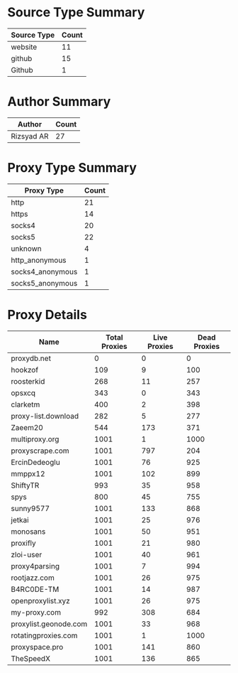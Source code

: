 # Source Type Summary

| Source Type | Count |
|-------------|-------|
| website | 11 |
| github | 15 |
| Github | 1 |


# Author Summary

| Author | Count |
|--------|-------|
| Rizsyad AR | 27 |


# Proxy Type Summary

| Proxy Type | Count |
|------------|-------|
| http | 21 |
| https | 14 |
| socks4 | 20 |
| socks5 | 22 |
| unknown | 4 |
| http_anonymous | 1 |
| socks4_anonymous | 1 |
| socks5_anonymous | 1 |


# Proxy Details

| Name | Total Proxies | Live Proxies | Dead Proxies |
|------|---------------|--------------|---------------|
| proxydb.net | 0 | 0 | 0 |
| hookzof | 109 | 9 | 100 |
| roosterkid | 268 | 11 | 257 |
| opsxcq | 343 | 0 | 343 |
| clarketm | 400 | 2 | 398 |
| proxy-list.download | 282 | 5 | 277 |
| Zaeem20 | 544 | 173 | 371 |
| multiproxy.org | 1001 | 1 | 1000 |
| proxyscrape.com | 1001 | 797 | 204 |
| ErcinDedeoglu | 1001 | 76 | 925 |
| mmppx12 | 1001 | 102 | 899 |
| ShiftyTR | 993 | 35 | 958 |
| spys | 800 | 45 | 755 |
| sunny9577 | 1001 | 133 | 868 |
| jetkai | 1001 | 25 | 976 |
| monosans | 1001 | 50 | 951 |
| proxifly | 1001 | 21 | 980 |
| zloi-user | 1001 | 40 | 961 |
| proxy4parsing | 1001 | 7 | 994 |
| rootjazz.com | 1001 | 26 | 975 |
| B4RC0DE-TM | 1001 | 14 | 987 |
| openproxylist.xyz | 1001 | 26 | 975 |
| my-proxy.com | 992 | 308 | 684 |
| proxylist.geonode.com | 1001 | 33 | 968 |
| rotatingproxies.com | 1001 | 1 | 1000 |
| proxyspace.pro | 1001 | 141 | 860 |
| TheSpeedX | 1001 | 136 | 865 |
